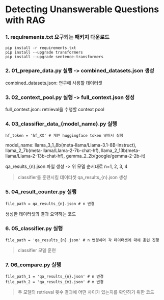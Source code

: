 # Detecting Unanswerable Questions with RAG

### 1. requirements.txt 요구되는 패키지 다운로드

```
pip install -r requirements.txt
pip install --upgrade transformers
pip install --upgrade sentence-transformers
```




### 2. 01_prepare_data.py 실행 -> combined_datasets.json 생성

combined_datasets.json: 연구에 사용할 데이터셋




### 3. 02_context_pool.py 실행 -> full_context.json 생성

full_context.json: retrieval을 수행할 context pool




### 4. 03_classifier_data_{model_name}.py 실행

```
hf_token = 'hf_XX' # 개인 huggingface token 넣어서 실행
```

model_name: llama_3_1_8b(meta-llama/Llama-3.1-8B-Instruct), llama_2_7b(meta-llama/Llama-2-7b-chat-hf), llama_2_13b(meta-llama/Llama-2-13b-chat-hf), gemma_2_2b(google/gemma-2-2b-it)

qa_results_{n}.json 파일 생성 -> 위 모델 순서대로 n=1, 2, 3, 4

> classifier를 훈련시킬 데이터셋 qa_results_{n}.json 생성




### 5. 04_result_counter.py 실행

```
file_path = qa_results_{n}.json # n 변경
```

생성한 데이터셋의 결과 요약하는 코드




### 6. 05_classifier.py 실행

```
file_path = 'qa_results_{n}.json' # n 변경하며 각 데이터셋에 대해 훈련 진행
```

> classifier 모델 훈련




### 7. 06_compare.py 실행

```
file_path_1 = 'qa_results_{n}.json' # n 변경
file_path_2 = 'qa_results_{m}.json' # m 변경
```

> 두 모델의 retrieval 횟수 결과에 어떤 차이가 있는지를 확인하기 위한 코드